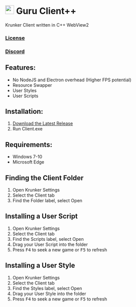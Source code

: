 # <img src="./Client/Icon.ico" style="height:1em"> Guru Client++

Krunker Client written in C++ WebView2

### [License](./LICENSE)

### [Discord](https://y9x.github.io/discord)

## Features:

- No NodeJS and Electron overhead (Higher FPS potential)
- Resource Swapper
- User Styles
- User Scripts

## Installation:

1. [Download the Latest Release](https://github.com/y9x/clientpp/releases)
2. Run Client.exe

## Requirements:

- Windows 7-10
- Microsoft Edge

## Finding the Client Folder

1. Open Krunker Settings
2. Select the Client tab
3. Find the Folder label, select Open

## Installing a User Script

1. Open Krunker Settings
2. Select the Client tab
3. Find the Scripts label, select Open
4. Drag your User Script into the folder
5. Press <kbd>F4</kbd> to seek a new game or <kbd>F5</kbd> to refresh

## Installing a User Style

1. Open Krunker Settings
2. Select the Client tab
3. Find the Styles label, select Open
4. Drag your User Style into the folder
5. Press <kbd>F4</kbd> to seek a new game or <kbd>F5</kbd> to refresh
